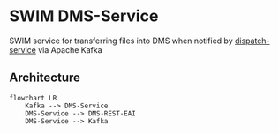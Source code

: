 # SWIM DMS-Service

SWIM service for transferring files into DMS when notified by [dispatch-service](../dispatch-service) via Apache Kafka

## Architecture

```mermaid
flowchart LR
    Kafka --> DMS-Service
    DMS-Service --> DMS-REST-EAI
    DMS-Service --> Kafka
```
